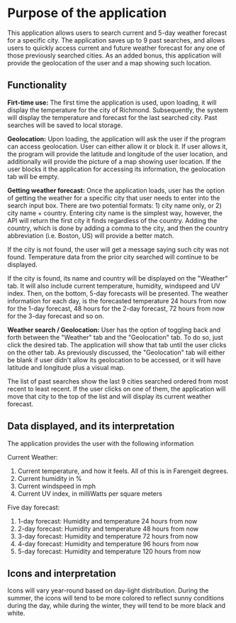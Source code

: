 ﻿# Purpose of the application

This application allows users to search current and 5-day weather forecast for a specific city.  The application saves up to 9 past searches, and allows users to quickly access current and future weather forecast for any one of those previously searched cities.  As an added bonus, this application will provide the geolocation of the user and a map showing such location.

## Functionality

**Firt-time use:**  The first time the application is used, upon loading, it will display the temperature for the city of Richmond.  Subsequently, the system will display the temperature and forecast for the last searched city.  Past searches will be saved to local storage.

**Geolocation:**  Upon loading, the application will ask the user if the program can access geolocation.  User can either allow it or block it.  If user allows it, the program will provide the latitude and longitude of the user location, and additionally will provide the picture of a map showing user location.  If the user blocks it the application for accessing its information, the geolocation tab will be empty.

**Getting weather forecast:**  Once the application loads, user has the option of getting the weather for a specific city that user needs to enter into the search input box.  There are two potential formats:  1) city name only, or 2) city name + country.  Entering city name is the simplest way, however, the API will return the first city it finds regardless of the country.  Adding the country, which is done by adding a comma to the city, and then the country abbreviation (i.e. Boston, US) will provide a better match.

If the city is not found, the user will get a message saying such city was not found.  Temperature data from the prior city searched will continue to be displayed.

If the city is found, its name and country will be displayed on the "Weather" tab.  It will also include current temperature, humidity, windspeed and UV index.  Then, on the bottom, 5-day forecasts will be presented.  The weather information for each day, is the forecasted temperature 24 hours from now for the 1-day forecast, 48 hours for the 2-day forecast, 72 hours from now for the 3-day forecast and so on.

**Weather search / Geolocation:**  User has the option of toggling back and forth between the "Weather" tab and the "Geolocation" tab.  To do so, just click the desired tab.  The application will show that tab until the user clicks on the other tab.  As previously discussed, the "Geolocation" tab will either be blank if user didn't allow its geolocation to be accessed, or it will have latitude and longitude plus a visual map.

The list of past searches show the last 9 cities searched ordered from most recent to least recent.  If the user clicks on one of them, the application will move that city to the top of the list and will display its current weather forecast.

##  Data displayed, and its interpretation

The application provides the user with the following information

Current Weather:
1) Current temperature, and how it feels.  All of this is in Farengeit degrees.
2) Current humidity in %
3) Current windspeed in mph
4) Current UV index, in milliWatts per square meters

Five day forecast:
1)  1-day forecast:  Humidity and temperature 24 hours from now
2)  2-day forecast:  Humidity and temperature 48 hours from now
3)  3-day forecast:  Humidity and temperature 72 hours from now
4)  4-day forecast:  Humidity and temperature 96 hours from now
5)  5-day forecast:  Humidity and temperature 120 hours from now

## Icons and interpretation

Icons will vary year-round based on day-light distribution.  During the summer, the icons will tend to be more colored to reflect sunny conditions during the day, while during the winter, they will tend to be more black and white.


